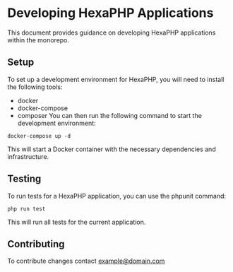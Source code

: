 # Developing HexaPHP Applications
This document provides guidance on developing HexaPHP applications within the monorepo.

## Setup
To set up a development environment for HexaPHP, you will need to install the following tools:

* docker
* docker-compose
* composer
You can then run the following command to start the development environment:
```
docker-compose up -d
```
This will start a Docker container with the necessary dependencies and infrastructure.

## Testing
To run tests for a HexaPHP application, you can use the phpunit command:

```
php run test
```
This will run all tests for the current application.

## Contributing
To contribute changes contact example@domain.com